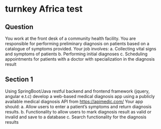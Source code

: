 # turnkey Africa test
## Question
You work at the front desk of a community health facility. You are responsible for performing
preliminary diagnosis on patients based on a catalogue of symptoms provided. Your job involves:
a. Collecting vital signs and symptoms of patients
b. Performing initial diagnoses
c. Scheduling appointments for patients with a doctor with specialization in the diagnosis
result
## Section 1
Using SpringBoot/Java restful backend and frontend framework (jquery, angular e.t.c) develop a
web-based medical diagnosis app using a publicly available medical diagnosis API from
https://apimedic.com/ Your app should:
a. Allow users to enter a patient’s symptoms and return diagnosis results.
b. Functionality to allow users to mark diagnosis result as valid or invalid and save to a
database
c. Search functionality for the diagnosis results
